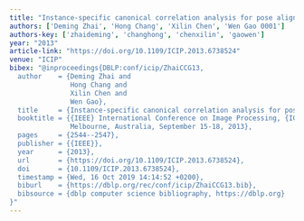 ```yaml
---
title: "Instance-specific canonical correlation analysis for pose alignment"
authors: ['Deming Zhai', 'Hong Chang', 'Xilin Chen', 'Wen Gao 0001']
authors-key: ['zhaideming', 'changhong', 'chenxilin', 'gaowen']
year: "2013"
article-link: "https://doi.org/10.1109/ICIP.2013.6738524"
venue: "ICIP"
bibex: "@inproceedings{DBLP:conf/icip/ZhaiCCG13,
  author    = {Deming Zhai and
               Hong Chang and
               Xilin Chen and
               Wen Gao},
  title     = {Instance-specific canonical correlation analysis for pose alignment},
  booktitle = {{IEEE} International Conference on Image Processing, {ICIP} 2013,
               Melbourne, Australia, September 15-18, 2013},
  pages     = {2544--2547},
  publisher = {{IEEE}},
  year      = {2013},
  url       = {https://doi.org/10.1109/ICIP.2013.6738524},
  doi       = {10.1109/ICIP.2013.6738524},
  timestamp = {Wed, 16 Oct 2019 14:14:52 +0200},
  biburl    = {https://dblp.org/rec/conf/icip/ZhaiCCG13.bib},
  bibsource = {dblp computer science bibliography, https://dblp.org}
}"
---
```

